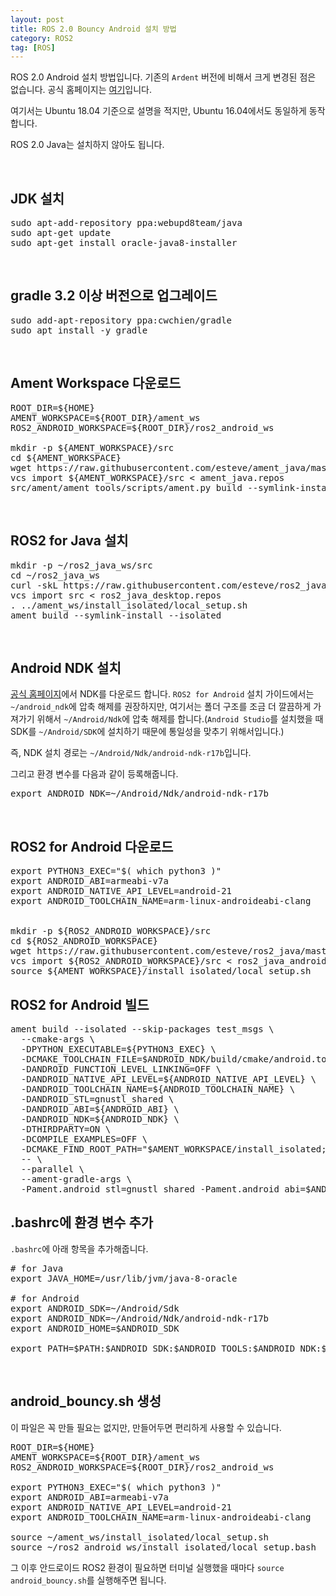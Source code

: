 ```yaml
---
layout: post
title: ROS 2.0 Bouncy Android 설치 방법
category: ROS2
tag: [ROS]
---
```


ROS 2.0 Android 설치 방법입니다. 기존의 `Ardent` 버전에 비해서 크게 변경된 점은 없습니다.
공식 홈페이지는 [여기](https://github.com/esteve/ros2_java)입니다.

여기서는 Ubuntu 18.04 기준으로 설명을 적지만, Ubuntu 16.04에서도 동일하게 동작합니다.

ROS 2.0 Java는 설치하지 않아도 됩니다.

<br>

## JDK 설치

<pre class="prettyprint">
sudo apt-add-repository ppa:webupd8team/java
sudo apt-get update
sudo apt-get install oracle-java8-installer
</pre>

<br>

## gradle 3.2 이상 버전으로 업그레이드

<pre class="prettyprint">
sudo add-apt-repository ppa:cwchien/gradle
sudo apt install -y gradle
</pre>

<br>

## Ament Workspace 다운로드

<pre class="prettyprint">
ROOT_DIR=${HOME}
AMENT_WORKSPACE=${ROOT_DIR}/ament_ws
ROS2_ANDROID_WORKSPACE=${ROOT_DIR}/ros2_android_ws

mkdir -p ${AMENT_WORKSPACE}/src
cd ${AMENT_WORKSPACE}
wget https://raw.githubusercontent.com/esteve/ament_java/master/ament_java.repos
vcs import ${AMENT_WORKSPACE}/src < ament_java.repos
src/ament/ament_tools/scripts/ament.py build --symlink-install --isolated
</pre>

<br>

## ROS2 for Java 설치 

<pre class="prettyprint">
mkdir -p ~/ros2_java_ws/src
cd ~/ros2_java_ws
curl -skL https://raw.githubusercontent.com/esteve/ros2_java/master/ros2_java_desktop.repos -o ros2_java_desktop.repos
vcs import src < ros2_java_desktop.repos
. ../ament_ws/install_isolated/local_setup.sh
ament build --symlink-install --isolated
</pre>

<br>

## Android NDK 설치

[공식 홈페이지](https://developer.android.com/ndk/downloads/)에서 NDK를 다운로드 합니다.
`ROS2 for Android` 설치 가이드에서는 `~/android_ndk`에 압축 해제를 권장하지만, 여기서는 폴더 구조를 조금 더 
깔끔하게 가져가기 위해서 `~/Android/Ndk`에 압축 해제를 합니다.(`Android Studio`를 설치했을 때 SDK를 `~/Android/SDK`에 설치하기 때문에 통일성을 맞추기 위해서입니다.)

즉, NDK 설치 경로는 `~/Android/Ndk/android-ndk-r17b`입니다.

그리고 환경 변수를 다음과 같이 등록해줍니다.

<pre class="prettyprint">
export ANDROID_NDK=~/Android/Ndk/android-ndk-r17b
</pre>

<br>

## ROS2 for Android 다운로드

<pre class="prettyprint">
export PYTHON3_EXEC="$( which python3 )"
export ANDROID_ABI=armeabi-v7a
export ANDROID_NATIVE_API_LEVEL=android-21
export ANDROID_TOOLCHAIN_NAME=arm-linux-androideabi-clang


mkdir -p ${ROS2_ANDROID_WORKSPACE}/src
cd ${ROS2_ANDROID_WORKSPACE}
wget https://raw.githubusercontent.com/esteve/ros2_java/master/ros2_java_android.repos
vcs import ${ROS2_ANDROID_WORKSPACE}/src < ros2_java_android.repos
source ${AMENT_WORKSPACE}/install_isolated/local_setup.sh
</pre>

## ROS2 for Android 빌드

<pre class="prettyprint">
ament build --isolated --skip-packages test_msgs \
  --cmake-args \
  -DPYTHON_EXECUTABLE=${PYTHON3_EXEC} \
  -DCMAKE_TOOLCHAIN_FILE=$ANDROID_NDK/build/cmake/android.toolchain.cmake \
  -DANDROID_FUNCTION_LEVEL_LINKING=OFF \
  -DANDROID_NATIVE_API_LEVEL=${ANDROID_NATIVE_API_LEVEL} \
  -DANDROID_TOOLCHAIN_NAME=${ANDROID_TOOLCHAIN_NAME} \
  -DANDROID_STL=gnustl_shared \
  -DANDROID_ABI=${ANDROID_ABI} \
  -DANDROID_NDK=${ANDROID_NDK} \
  -DTHIRDPARTY=ON \
  -DCOMPILE_EXAMPLES=OFF \
  -DCMAKE_FIND_ROOT_PATH="$AMENT_WORKSPACE/install_isolated;$ROS2_ANDROID_WORKSPACE/install_isolated" \
  -- \
  --parallel \
  --ament-gradle-args \
  -Pament.android_stl=gnustl_shared -Pament.android_abi=$ANDROID_ABI -Pament.android_ndk=$ANDROID_NDK --
</pre>

## .bashrc에 환경 변수 추가

`.bashrc`에 아래 항목을 추가해줍니다.

<pre class="prettyprint">
# for Java
export JAVA_HOME=/usr/lib/jvm/java-8-oracle

# for Android
export ANDROID_SDK=~/Android/Sdk
export ANDROID_NDK=~/Android/Ndk/android-ndk-r17b
export ANDROID_HOME=$ANDROID_SDK

export PATH=$PATH:$ANDROID_SDK:$ANDROID_TOOLS:$ANDROID_NDK:$ANDROID_HOME/tools:$ANDROID_SDK/platform-tools
</pre>

<br>

## android_bouncy.sh 생성

이 파일은 꼭 만들 필요는 없지만, 만들어두면 편리하게 사용할 수 있습니다.

<pre class="prettyprint">
ROOT_DIR=${HOME}
AMENT_WORKSPACE=${ROOT_DIR}/ament_ws
ROS2_ANDROID_WORKSPACE=${ROOT_DIR}/ros2_android_ws

export PYTHON3_EXEC="$( which python3 )"
export ANDROID_ABI=armeabi-v7a
export ANDROID_NATIVE_API_LEVEL=android-21
export ANDROID_TOOLCHAIN_NAME=arm-linux-androideabi-clang

source ~/ament_ws/install_isolated/local_setup.sh
source ~/ros2_android_ws/install_isolated/local_setup.bash
</pre>

그 이후 안드로이드 ROS2 환경이 필요하면 터미널 실행했을 때마다 `source android_bouncy.sh`를 실행해주면 됩니다.